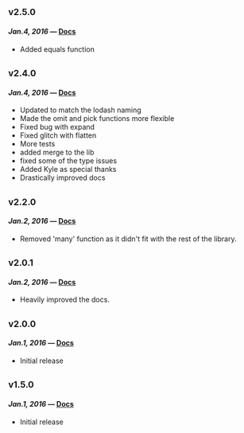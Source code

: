 ## <sub>v2.5.0</sub>

#### *Jan.4, 2016* — [Docs](https://rawgit.com/chiedolabs/objob/2a9beb09cd586fc171666d55ab912192c10e7fc9/docs/index.html)

- Added equals function

## <sub>v2.4.0</sub>

#### *Jan.4, 2016* — [Docs](https://rawgit.com/chiedolabs/objob/5bba647804e42225c74ec771a1426eab8f210716/docs/ob.html)

- Updated to match the lodash naming
- Made the omit and pick functions more flexible
- Fixed bug with expand
- Fixed  glitch with flatten
- More tests
- added merge to the lib
- fixed some of the type issues
- Added Kyle as special thanks
- Drastically improved docs


## <sub>v2.2.0</sub>

#### *Jan.2, 2016* — [Docs](https://rawgit.com/chiedolabs/objob/c60ab4664b3a545b2c74f51a6109834906df1741/docs/ob.html)
* Removed 'many' function as it didn't fit with the rest of the library.


## <sub>v2.0.1</sub>

#### *Jan.2, 2016* — [Docs](https://rawgit.com/chiedolabs/objob/eab24dc9db95c4ed298de54f1d4f72fb551d63f7/docs/ob.html)
* Heavily improved the docs.

## <sub>v2.0.0</sub>

#### *Jan.1, 2016* — [Docs](https://rawgit.com/chiedolabs/objob/b8b9b186bf186848d4ac642159e9540fb666e901/docs/ob.html)

 * Initial release

## <sub>v1.5.0</sub>
#### *Jan.1, 2016* — [Docs](https://github.com/chiedolabs/objob/blob/a764fa3c9b5b4899ac6c29f2530fdf671b690e7b/README.md)

 * Initial release